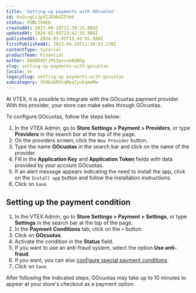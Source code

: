 ```yaml
---
title: 'Setting up payments with GOcuotas'
id: 6oGcugCc3pXIJEhbOZ5YmV
status: PUBLISHED
createdAt: 2023-09-29T11:30:25.004Z
updatedAt: 2024-02-05T13:42:55.988Z
publishedAt: 2024-02-05T13:42:55.988Z
firstPublishedAt: 2023-09-29T11:39:03.239Z
contentType: tutorial
productTeam: Financial
author: 6DODK49lJPk3yvcoe6GB6g
slug: setting-up-payments-with-gocuotas
locale: en
legacySlug: setting-up-payments-with-gocuotas
subcategory: 3tDGibM2tqMyqIyukqmmMw
---
```


At VTEX, it is possible to integrate with the GOcuotas payment provider. With this provider, your store can make sales through GOcuotas.

To configure GOcuotas, follow the steps below:

1. In the VTEX Admin, go to __Store Settings > Payment > Providers__, or type __Providers__ in the search bar at the top of the page.
2. On the providers screen, click the `New Provider` button.
3. Type the name __GOcuotas__ in the search bar and click on the name of the provider.
4. Fill in the __Application Key__ and __Application Token__ fields with data provided by your account GOcuotas.
5. If an alert message appears indicating the need to install the app, click on the `Install app` button and follow the installation instructions.
6. Click on `Save`.

## Setting up the payment condition

1. In the VTEX Admin, go to __Store Settings > Payment > Settings__, or type __Settings__ in the search bar at the top of the page.
2. In the __Payment Conditions__ tab, click on the `+` button.
3. Click on __GOcuotas__.
4. Activate the condition in the __Status__ field.
5. If you want to use an anti-fraud system, select the option __Use anti-fraud__.
6. If you want, you can also [configure special payment conditions](https://help.vtex.com/en/tutorial/condiciones-especiales--tutorials_456?&utm_source=autocomplete#).
7. Click on `Save`.

After following the indicated steps, GOcuotas may take up to 10 minutes to appear at your store's checkout as a payment option.
